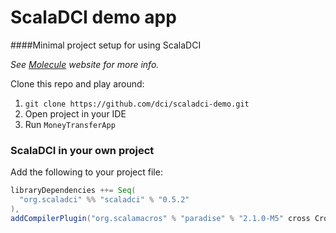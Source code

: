 # ScalaDCI demo app

####Minimal project setup for using ScalaDCI

_See [Molecule](http://scaladci.org) website for more info._

Clone this repo and play around:

1. `git clone https://github.com/dci/scaladci-demo.git`
2. Open project in your IDE
3. Run `MoneyTransferApp`


### ScalaDCI in your own project

Add the following to your project file:

```scala
libraryDependencies ++= Seq(
  "org.scaladci" %% "scaladci" % "0.5.2"
),
addCompilerPlugin("org.scalamacros" % "paradise" % "2.1.0-M5" cross CrossVersion.full)
```